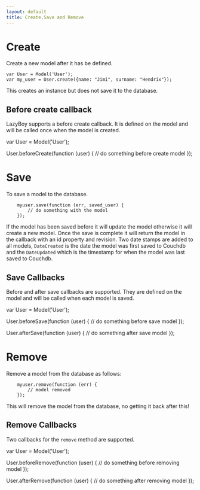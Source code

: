 ```yaml
---
layout: default
title: Create,Save and Remove
---
```

Create
======

Create a new model after it has be defined.

    var User = Model('User');
    var my_user = User.create({name: "Jimi", surname: "Hendrix"});

This creates an instance but does not save it to the database. 

## Before create callback
LazyBoy supports a before create callback. It is defined on the model and will be called once when the model is created.

  var User = Model('User');

  User.beforeCreate(function (user) {
      // do something before create model
  });

  
Save
====

To save a model to the database.

		myuser.save(function (err, saved_user) {
			// do something with the model
		});
		
If the model has been saved before it will update the model otherwise it will create a new model. Once the save is complete it will return the model in the callback
with an id property and revision. Two date stamps are added to all models, `DateCreated` is the date the model was first saved to Couchdb and 
the `DateUpdated` which is the timestamp for when the model was last saved to Couchdb.

## Save Callbacks

Before and after save callbacks are supported. They are defined on the model and will be called when each model is saved.

  var User = Model('User');

  User.beforeSave(function (user) {
      // do something before save model
  });

  User.afterSave(function (user) {
      // do something after save model
  });


Remove
======

Remove a model from the database as follows:

		myuser.remove(function (err) {
			// model removed
		});
		
This will remove the model from the database, no getting it back after this!

## Remove Callbacks

Two callbacks for the `remove` method are supported. 

  var User = Model('User');

  User.beforeRemove(function (user) {
      // do something before removing model
  });

  User.afterRemove(function (user) {
      // do something after removing model
  });


